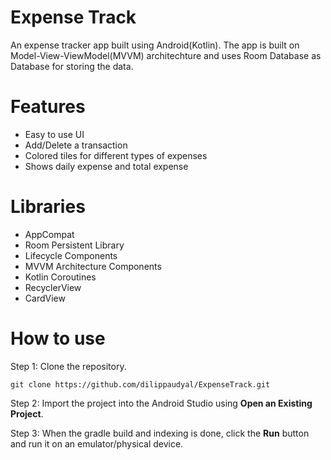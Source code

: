 # Expense Track
An expense tracker app built using Android(Kotlin). The app is built on Model-View-ViewModel(MVVM) architechture and uses Room Database as Database for storing the data.

# Features
<ul>
  <li>Easy to use UI</li>
  <li>Add/Delete a transaction</li>
  <li>Colored tiles for different types of expenses</li>
  <li>Shows daily expense and total expense</li>
</ul>

# Libraries
<ul>
  <li>AppCompat</li>
  <li>Room Persistent Library</li>
  <li>Lifecycle Components</li>
  <li>MVVM Architecture Components</li>
  <li>Kotlin Coroutines</li>
  <li>RecyclerView</li>
  <li>CardView</li>
</ul>


# How to use
Step 1:
Clone the repository.
```
git clone https://github.com/dilippaudyal/ExpenseTrack.git
```

Step 2:
Import the project into the Android Studio using **Open an Existing Project**.

Step 3: 
When the gradle build and indexing is done, click the **Run** button and run it on an emulator/physical device.
